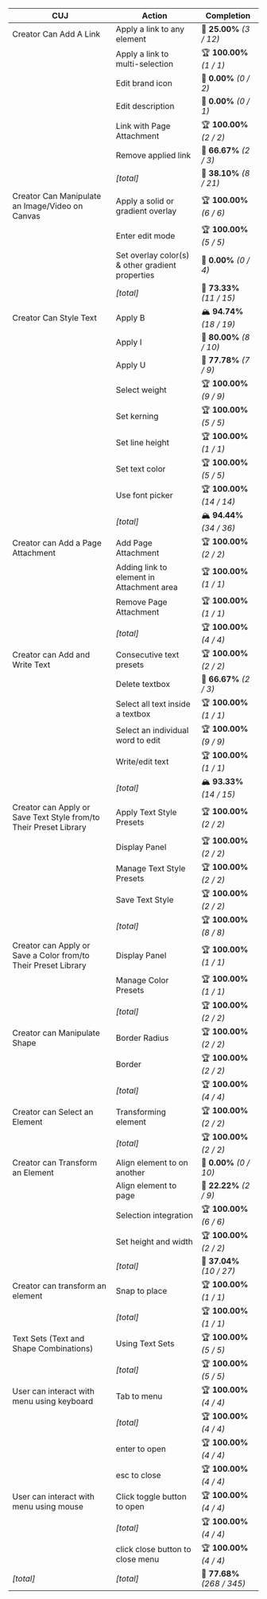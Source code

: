 | **CUJ**                                                           | **Action**                                       | **Completion**              |
| ----------------------------------------------------------------- | ------------------------------------------------ | --------------------------- |
| Creator Can Add A Link                                            | Apply a link to any element                      | 🚨 **25.00%** *(3 / 12)*    |
|                                                                   | Apply a link to multi-selection                  | 🏆 **100.00%** *(1 / 1)*    |
|                                                                   | Edit brand icon                                  | 🚨 **0.00%** *(0 / 2)*      |
|                                                                   | Edit description                                 | 🚨 **0.00%** *(0 / 1)*      |
|                                                                   | Link with Page Attachment                        | 🏆 **100.00%** *(2 / 2)*    |
|                                                                   | Remove applied link                              | 🛴 **66.67%** *(2 / 3)*     |
|                                                                   | *[total]*                                        | 🚨 **38.10%** *(8 / 21)*    |
| Creator Can Manipulate an Image/Video on Canvas                   | Apply a solid or gradient overlay                | 🏆 **100.00%** *(6 / 6)*    |
|                                                                   | Enter edit mode                                  | 🏆 **100.00%** *(5 / 5)*    |
|                                                                   | Set overlay color(s) & other gradient properties | 🚨 **0.00%** *(0 / 4)*      |
|                                                                   | *[total]*                                        | 🛴 **73.33%** *(11 / 15)*   |
| Creator Can Style Text                                            | Apply B                                          | 🏔️ **94.74%** *(18 / 19)*  |
|                                                                   | Apply I                                          | 🛴 **80.00%** *(8 / 10)*    |
|                                                                   | Apply U                                          | 🛴 **77.78%** *(7 / 9)*     |
|                                                                   | Select weight                                    | 🏆 **100.00%** *(9 / 9)*    |
|                                                                   | Set kerning                                      | 🏆 **100.00%** *(5 / 5)*    |
|                                                                   | Set line height                                  | 🏆 **100.00%** *(1 / 1)*    |
|                                                                   | Set text color                                   | 🏆 **100.00%** *(5 / 5)*    |
|                                                                   | Use font picker                                  | 🏆 **100.00%** *(14 / 14)*  |
|                                                                   | *[total]*                                        | 🏔️ **94.44%** *(34 / 36)*  |
| Creator can Add a Page Attachment                                 | Add Page Attachment                              | 🏆 **100.00%** *(2 / 2)*    |
|                                                                   | Adding link to element in Attachment area        | 🏆 **100.00%** *(1 / 1)*    |
|                                                                   | Remove Page Attachment                           | 🏆 **100.00%** *(1 / 1)*    |
|                                                                   | *[total]*                                        | 🏆 **100.00%** *(4 / 4)*    |
| Creator can Add and Write Text                                    | Consecutive text presets                         | 🏆 **100.00%** *(2 / 2)*    |
|                                                                   | Delete textbox                                   | 🛴 **66.67%** *(2 / 3)*     |
|                                                                   | Select all text inside a textbox                 | 🏆 **100.00%** *(1 / 1)*    |
|                                                                   | Select an individual word to edit                | 🏆 **100.00%** *(9 / 9)*    |
|                                                                   | Write/edit text                                  | 🏆 **100.00%** *(1 / 1)*    |
|                                                                   | *[total]*                                        | 🏔️ **93.33%** *(14 / 15)*  |
| Creator can Apply or Save Text Style from/to Their Preset Library | Apply Text Style Presets                         | 🏆 **100.00%** *(2 / 2)*    |
|                                                                   | Display Panel                                    | 🏆 **100.00%** *(2 / 2)*    |
|                                                                   | Manage Text Style Presets                        | 🏆 **100.00%** *(2 / 2)*    |
|                                                                   | Save Text Style                                  | 🏆 **100.00%** *(2 / 2)*    |
|                                                                   | *[total]*                                        | 🏆 **100.00%** *(8 / 8)*    |
| Creator can Apply or Save a Color from/to Their Preset Library    | Display Panel                                    | 🏆 **100.00%** *(1 / 1)*    |
|                                                                   | Manage Color Presets                             | 🏆 **100.00%** *(1 / 1)*    |
|                                                                   | *[total]*                                        | 🏆 **100.00%** *(2 / 2)*    |
| Creator can Manipulate Shape                                      | Border Radius                                    | 🏆 **100.00%** *(2 / 2)*    |
|                                                                   | Border                                           | 🏆 **100.00%** *(2 / 2)*    |
|                                                                   | *[total]*                                        | 🏆 **100.00%** *(4 / 4)*    |
| Creator can Select an Element                                     | Transforming element                             | 🏆 **100.00%** *(2 / 2)*    |
|                                                                   | *[total]*                                        | 🏆 **100.00%** *(2 / 2)*    |
| Creator can Transform an Element                                  | Align element to on another                      | 🚨 **0.00%** *(0 / 10)*     |
|                                                                   | Align element to page                            | 🚨 **22.22%** *(2 / 9)*     |
|                                                                   | Selection integration                            | 🏆 **100.00%** *(6 / 6)*    |
|                                                                   | Set height and width                             | 🏆 **100.00%** *(2 / 2)*    |
|                                                                   | *[total]*                                        | 🚨 **37.04%** *(10 / 27)*   |
| Creator can transform an element                                  | Snap to place                                    | 🏆 **100.00%** *(1 / 1)*    |
|                                                                   | *[total]*                                        | 🏆 **100.00%** *(1 / 1)*    |
| Text Sets (Text and Shape Combinations)                           | Using Text Sets                                  | 🏆 **100.00%** *(5 / 5)*    |
|                                                                   | *[total]*                                        | 🏆 **100.00%** *(5 / 5)*    |
| User can interact with menu using keyboard                        | Tab to menu                                      | 🏆 **100.00%** *(4 / 4)*    |
|                                                                   | *[total]*                                        | 🏆 **100.00%** *(4 / 4)*    |
|                                                                   | enter to open                                    | 🏆 **100.00%** *(4 / 4)*    |
|                                                                   | esc to close                                     | 🏆 **100.00%** *(4 / 4)*    |
| User can interact with menu using mouse                           | Click toggle button to open                      | 🏆 **100.00%** *(4 / 4)*    |
|                                                                   | *[total]*                                        | 🏆 **100.00%** *(4 / 4)*    |
|                                                                   | click close button to close menu                 | 🏆 **100.00%** *(4 / 4)*    |
| *\[total\]*                                                       | *\[total\]*                                      | 🛴 **77.68%** *(268 / 345)* |